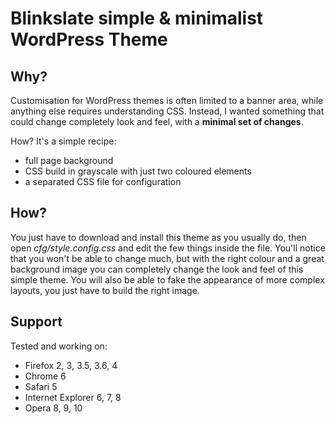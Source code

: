 # Blinkslate simple & minimalist WordPress Theme

## Why?

Customisation for WordPress themes is often limited to a banner area, while anything else requires understanding CSS. Instead, I wanted something that could change completely look and feel, with a **minimal set of changes**.

How? It's a simple recipe:

* full page background
* CSS build in grayscale with just two coloured elements
* a separated CSS file for configuration


## How?

You just have to download and install this theme as you usually do, then open _cfg/style.config.css_ and edit the few things inside the file.
You'll notice that you won't be able to change much, but with the right colour and a great background image you can completely change the look and feel of this simple theme. You will also be able to fake the appearance of more complex layouts, you just have to build the right image.


## Support

Tested and working on:

* Firefox 2, 3, 3.5, 3.6, 4
* Chrome 6
* Safari 5
* Internet Explorer 6, 7, 8
* Opera 8, 9, 10